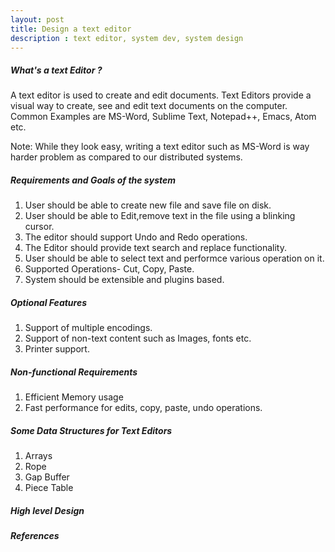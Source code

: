 ```yaml
---
layout: post
title: Design a text editor
description : text editor, system dev, system design
---
```


##### What's a text Editor ?
A text editor is used to create and edit documents. Text Editors provide a visual way to create, see and edit text documents on the computer. Common Examples are MS-Word, Sublime Text, Notepad++, Emacs, Atom etc.

Note: While they look easy, writing a text editor such as MS-Word is way harder problem as compared to our distributed systems.

##### Requirements and Goals of the system
1. User should be able to create new file and save file on disk.
2. User should be able to Edit,remove text in the file using a blinking cursor.
3. The editor should support Undo and Redo operations.
4. The Editor should provide text search and replace functionality.
5. User should be able to select text and performce various operation on it.
6. Supported Operations- Cut, Copy, Paste.  
7. System should be extensible and plugins based.

##### Optional Features
1. Support of multiple encodings.
2. Support of non-text content such as Images, fonts etc.
3. Printer support.

##### Non-functional Requirements
1. Efficient Memory usage
2. Fast performance for edits, copy, paste, undo operations.

##### Some Data Structures for Text Editors
1. Arrays
2. Rope
3. Gap Buffer
4. Piece Table

##### High level Design


##### References
